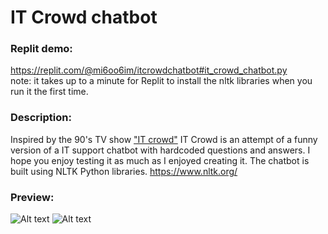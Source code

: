 # IT Crowd chatbot

### Replit demo:
https://replit.com/@mi6oo6im/itcrowdchatbot#it_crowd_chatbot.py <br>
note: it takes up to a minute for Replit to install the nltk libraries when you run it the first time.

### Description:
Inspired by the 90's TV show ["IT crowd"](https://www.youtube.com/watch?v=wSAtLkuuNJE) IT Crowd is an attempt of a funny version of a IT
support chatbot with hardcoded questions and answers. I hope you enjoy testing it as much as I enjoyed creating it. The chatbot is built using NLTK Python libraries. https://www.nltk.org/

### Preview:

![Alt text](https://github.com/mi6oo6im/my_python_training/blob/main/training_projects/it_crowd_chatbot/it_crowd_chatbot_replit.png)
![Alt text](https://github.com/mi6oo6im/my_python_training/blob/main/training_projects/it_crowd_chatbot/it_crowd_chatbot.png)
